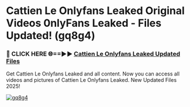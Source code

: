 # Cattien Le Onlyfans Leaked Original Videos 0nlyFans Leaked - Files Updated! (gq8g4)

<h3>🔴 CLICK HERE 🌐==►► <a href="https://tinyurl.com/ms9xzufz" rel="nofollow">Cattien Le Onlyfans Leaked Updated Files</a></h3>

Get Cattien Le Onlyfans Leaked and all content. Now you can access all videos and pictures of Cattien Le Onlyfans Leaked. New Updated Files 2025!

[![gq8g4](https://i.imgur.com/PQ7UWWw.gif)](https://tinyurl.com/ms9xzufz)
